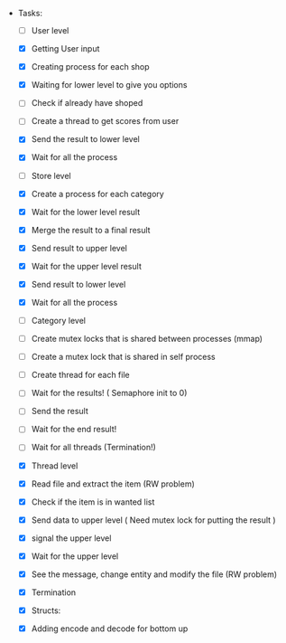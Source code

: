 - Tasks:

  - [ ]  User level

    - [X]  Getting User input
    - [X]  Creating process for each shop
    - [X]  Waiting for lower level to give you options
    - [ ]  Check if already have shoped
    - [ ]  Create a thread to get scores from user
    - [X]  Send the result to lower level
    - [X]  Wait for all the process
  - [ ]  Store level

    - [X]  Create a process for each category
    - [X]  Wait for the lower level result
    - [X]  Merge the result to a final result
    - [X]  Send result to upper level
    - [X]  Wait for the upper level result
    - [X]  Send result to lower level
    - [X]  Wait for all the process
  - [ ]  Category level

    - [ ]  Create mutex locks that is shared between processes (mmap)
    - [ ]  Create a mutex lock that is shared in self process
    - [ ]  Create thread for each file
    - [ ]  Wait for the results! ( Semaphore init to 0)
    - [ ]  Send the result
    - [ ]  Wait for the end result!
    - [ ]  Wait for all threads (Termination!)
  - [X]  Thread level

    - [X]  Read file and extract the item (RW problem)
    - [X]  Check if the item is in wanted list
    - [X]  Send data to upper level ( Need mutex lock for putting the result )
    - [X]  signal the upper level
    - [X]  Wait for the upper level
    - [X]  See the message, change entity and modify the file (RW problem)
    - [X]  Termination
  - [X]  Structs:

    - [X]  Adding encode and decode for bottom up
